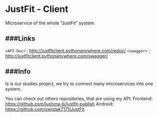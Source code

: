 # JustFit - Client

Microservice of the whole "JustFit" system.

###Links
-----------
`<API-Doc>` : http://justfitclient.pythonanywhere.com/redoc/
`<swagger>` : http://justfitclient.pythonanywhere.com/swagger/

###Info
------------
Is is our studies project, we try to connect many microservices into one system.

You can check out others repositories, that are using my API:
Frontend: https://github.com/justyna-b/justfit-publish
Android: https://github.com/swistak7171/JustFit